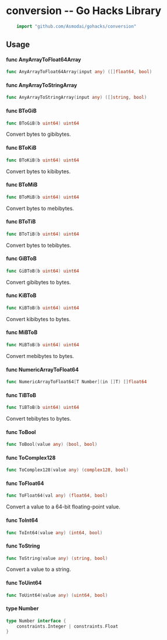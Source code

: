 <!-- -*- Mode: gfm; auto-fill: t; fill-column: 78; -*- -->

# conversion -- Go Hacks Library

```go
    import "github.com/Asmodai/gohacks/conversion"
```

## Usage

#### func  AnyArrayToFloat64Array

```go
func AnyArrayToFloat64Array(input any) ([]float64, bool)
```

#### func  AnyArrayToStringArray

```go
func AnyArrayToStringArray(input any) ([]string, bool)
```

#### func  BToGiB

```go
func BToGiB(b uint64) uint64
```
Convert bytes to gibibytes.

#### func  BToKiB

```go
func BToKiB(b uint64) uint64
```
Convert bytes to kibibytes.

#### func  BToMiB

```go
func BToMiB(b uint64) uint64
```
Convert bytes to mebibytes.

#### func  BToTiB

```go
func BToTiB(b uint64) uint64
```
Convert bytes to tebibytes.

#### func  GiBToB

```go
func GiBToB(b uint64) uint64
```
Convert gibibytes to bytes.

#### func  KiBToB

```go
func KiBToB(b uint64) uint64
```
Convert kibibytes to bytes.

#### func  MiBToB

```go
func MiBToB(b uint64) uint64
```
Convert mebibytes to bytes.

#### func  NumericArrayToFloat64

```go
func NumericArrayToFloat64[T Number](in []T) []float64
```

#### func  TiBToB

```go
func TiBToB(b uint64) uint64
```
Convert tebibytes to bytes.

#### func  ToBool

```go
func ToBool(value any) (bool, bool)
```

#### func  ToComplex128

```go
func ToComplex128(value any) (complex128, bool)
```

#### func  ToFloat64

```go
func ToFloat64(val any) (float64, bool)
```
Convert a value to a 64-bit floating-point value.

#### func  ToInt64

```go
func ToInt64(value any) (int64, bool)
```

#### func  ToString

```go
func ToString(value any) (string, bool)
```
Convert a value to a string.

#### func  ToUint64

```go
func ToUint64(value any) (uint64, bool)
```

#### type Number

```go
type Number interface {
	constraints.Integer | constraints.Float
}
```
